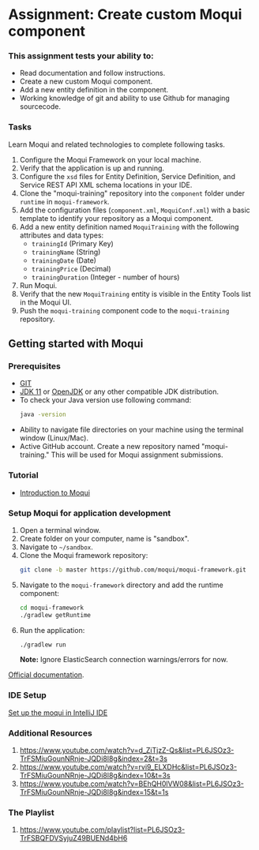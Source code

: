 # Assignment: Create custom Moqui component

### This assignment tests your ability to:

* Read documentation and follow instructions.
* Create a new custom Moqui component.
* Add a new entity definition in the component.
* Working knowledge of git and ability to use Github for managing sourcecode.

### Tasks
Learn Moqui and related technologies to complete following tasks.
1. Configure the Moqui Framework on your local machine.
2. Verify that the application is up and running.
3. Configure the `xsd` files for Entity Definition, Service Definition, and Service REST API XML schema locations in your IDE.
4. Clone the "moqui-training" repository into the `component` folder under `runtime` in `moqui-framework`.
5. Add the configuration files (`component.xml`, `MoquiConf.xml`) with a basic template to identify your repository as a Moqui component.
6. Add a new entity definition named `MoquiTraining` with the following attributes and data types:
   * `trainingId` (Primary Key)
   * `trainingName` (String)
   * `trainingDate` (Date)
   * `trainingPrice` (Decimal)
   * `trainingDuration` (Integer - number of hours)
7. Run Moqui.
8. Verify that the new `MoquiTraining` entity is visible in the Entity Tools list in the Moqui UI.
9. Push the `moqui-training` component code to the `moqui-training` repository.


## Getting started with Moqui

### Prerequisites

* [GIT](https://git-scm.com/book/en/v2/Getting-Started-Installing-Git)
* [JDK 11](https://jdk.java.net/java-se-ri/11-MR3) or [OpenJDK](https://adoptium.net/temurin/archive/?version=11) or any other compatible JDK distribution.  
* To check your Java version use following command:
  ```bash
  java -version
  ```
* Ability to navigate file directories on your machine using the terminal window (Linux/Mac).
* Active GitHub account. Create a new repository named "moqui-training." This will be used for Moqui assignment submissions.

### Tutorial
* [Introduction to Moqui](https://www.youtube.com/watch?v=Q2ZM4BcVoCg)

### Setup Moqui for application development

1. Open a terminal window.
2. Create folder on your computer, name is "sandbox".
3. Navigate to `~/sandbox`.
3. Clone the Moqui framework repository:
   ```bash
   git clone -b master https://github.com/moqui/moqui-framework.git
   ```
4. Navigate to the `moqui-framework` directory and add the runtime component:
   ```bash
   cd moqui-framework
   ./gradlew getRuntime
   ```
5. Run the application:
   ```bash
   ./gradlew run
   ```
   **Note:** Ignore ElasticSearch connection warnings/errors for now.

[Official documentation](https://www.moqui.org/m/docs/framework/Run+and+Deploy).

### IDE Setup

[Set up the moqui in IntelliJ IDE](https://www.moqui.org/m/docs/framework/IDE+Setup/IntelliJ+IDEA+Setup)


### Additional Resources 
1. https://www.youtube.com/watch?v=d_ZiTjzZ-Qs&list=PL6JSOz3-TrFSMiuGounNRnje-JQDi8l8g&index=2&t=3s
2. https://www.youtube.com/watch?v=rvi9_ELXDHc&list=PL6JSOz3-TrFSMiuGounNRnje-JQDi8l8g&index=10&t=3s
3. https://www.youtube.com/watch?v=BEhQH0lVW08&list=PL6JSOz3-TrFSMiuGounNRnje-JQDi8l8g&index=15&t=1s

### The Playlist
1. https://www.youtube.com/playlist?list=PL6JSOz3-TrFSBQFDVSyjuZ49BUENd4bH6
